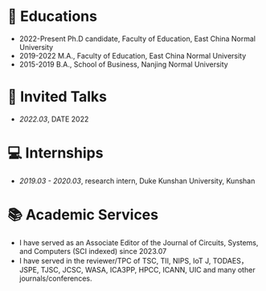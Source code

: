 
# 📖 Educations
- 2022-Present     Ph.D candidate, Faculty of Education, East China Normal University
- 2019-2022       M.A., Faculty of Education, East China Normal University
- 2015-2019       B.A., School of Business, Nanjing Normal University 




# 💬 Invited Talks
- *2022.03*, DATE 2022

# 💻 Internships
- *2019.03 - 2020.03*, research intern, Duke Kunshan University, Kunshan



#  📚 Academic Services
- I have served as an Associate Editor of the Journal of Circuits, Systems, and Computers (SCI indexed) since 2023.07
- I have served in the reviewer/TPC of TSC, TII, NIPS, IoT J, TODAES，JSPE, TJSC, JCSC, WASA, ICA3PP, HPCC, ICANN, UIC and many other journals/conferences.
